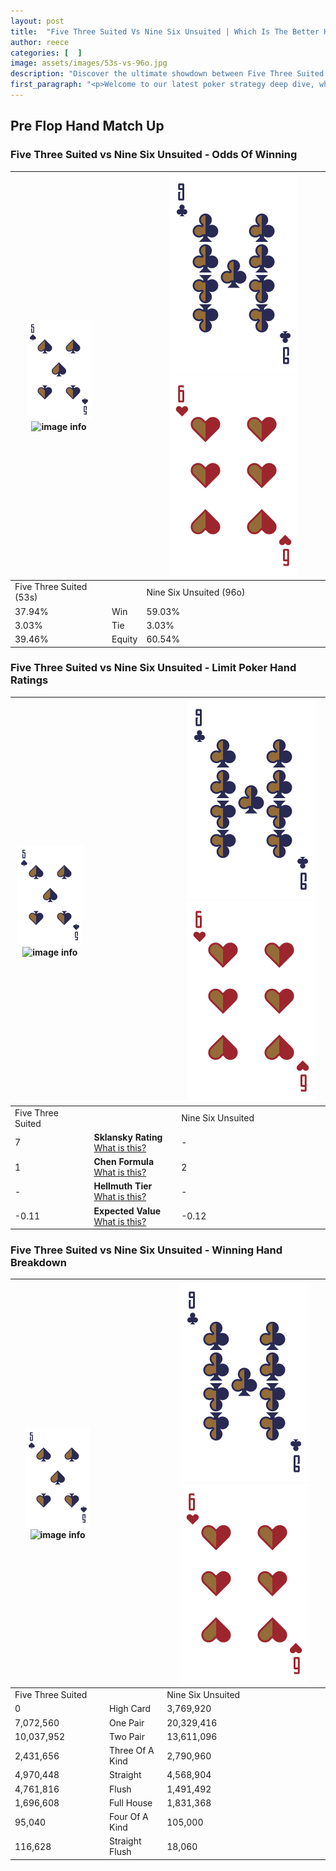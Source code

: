 ```yaml
---
layout: post
title:  "Five Three Suited Vs Nine Six Unsuited | Which Is The Better Hand In Poker? A Complete Guide"
author: reece
categories: [  ]
image: assets/images/53s-vs-96o.jpg
description: "Discover the ultimate showdown between Five Three Suited and Nine Six Unsuited in poker! Uncover the odds, strategies, and scenarios where one hand triumphs over the other. Get ready to up your poker game with this thrilling analysis."
first_paragraph: "<p>Welcome to our latest poker strategy deep dive, where we're pitting two distinct hands against each other in a high-stakes showdown: Five Three Suited vs Nine Six Unsuited.</p><p>In the dynamic world of poker, every decision counts, and knowing which hand holds the upper hand is key to your success at the table.</p><p>In this article, we'll dissect these two hands, explore the scenarios where one dominates the other, and equip you with the knowledge to make strategic choices that can tip the odds in your favor.</p><p>Get ready to unravel the intriguing dynamics of these poker hands and elevate your game to new heights.</p>"
---
```




[comment]: # (sp0)

## Pre Flop Hand Match Up

<div class="table hand-ratings" markdown="1"> 



### Five Three Suited vs Nine Six Unsuited - Odds Of Winning


    
| ![image info](assets/images/hand1/5.png) ![image info](assets/images/hand1/3s.png) |  | ![image info](assets/images/hand2/9.png) ![image info](assets/images/hand2/6o.png) |
| -------- | -------- | -------- |
| Five Three Suited (53s) |  | Nine Six Unsuited (96o) |
| 37.94% | Win | 59.03% |
| 3.03% | Tie | 3.03% |
| 39.46% | Equity | 60.54% |




[comment]: # (sp1)



### Five Three Suited vs Nine Six Unsuited - Limit Poker Hand Ratings


    
| ![image info](assets/images/hand1/5.png) ![image info](assets/images/hand1/3s.png) |  | ![image info](assets/images/hand2/9.png) ![image info](assets/images/hand2/6o.png) |
| -------- | -------- | -------- |
| Five Three Suited |  | Nine Six Unsuited |
| 7 | **Sklansky Rating** [What is this?](/sklansky-rating-explained) | - |
| 1 | **Chen Formula** [What is this?](/chen-formula-explained) | 2 |
| - | **Hellmuth Tier** [What is this?](/Hellmuth-tier-explained) | - |
| -0.11 | **Expected Value** [What is this?](/expected-value-explained) | -0.12 |




[comment]: # (sp2)



### Five Three Suited vs Nine Six Unsuited - Winning Hand Breakdown


    
| ![image info](assets/images/hand1/5.png) ![image info](assets/images/hand1/3s.png) |  | ![image info](assets/images/hand2/9.png) ![image info](assets/images/hand2/6o.png) |
| -------- | -------- | -------- |
| Five Three Suited |  | Nine Six Unsuited |
| 0 | High Card | 3,769,920 |
| 7,072,560 | One Pair | 20,329,416 |
| 10,037,952 | Two Pair | 13,611,096 |
| 2,431,656 | Three Of A Kind | 2,790,960 |
| 4,970,448 | Straight | 4,568,904 |
| 4,761,816 | Flush | 1,491,492 |
| 1,696,608 | Full House | 1,831,368 |
| 95,040 | Four Of A Kind | 105,000 |
| 116,628 | Straight Flush | 18,060 |




[comment]: # (sp3)



</div>

[comment]: # (sp4)



[comment]: # (sp5)

